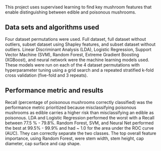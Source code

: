 This project uses supervised learning to find key mushroom features that enable distinguishing between edible and poisonous mushrooms.


## Data sets and algorithms used

Four dataset permutations were used. Full dataset, full dataset without outliers, subset dataset using
Shapley features, and subset dataset without outliers. Linear Discriminant Analysis (LDA), Logistic
Regression, Support Vector Machine (SVM), Random Forest, Extreme Gradient Boosting (XGBoost), and
neural network were the machine learning models used. These models were run on each of the 4 dataset
permutations with hyperparameter tuning using a grid search and a repeated stratified k-fold cross
validation (five-fold and 3 repeats). 

## Performance metric and results

Recall (percentage of poisonous mushrooms correctly classified) was
the performance metric prioritized because misclassifying poisonous mushrooms as edible carries a higher
risk than misclassifying an edible as poisonous. LDA and Logistic Regression performed the worst with a
Recall between 77.5 % - 79.8%. Random Forest, SVM, and Neural Net performed the best at 99.5% - 99.9%
and had ~ 1.0 for the area under the ROC curve (AUC). They can correctly separate the two classes. The
top overall feature importance, using Random Forest, were stem width, stem height, cap diameter, cap
surface and cap shape.
